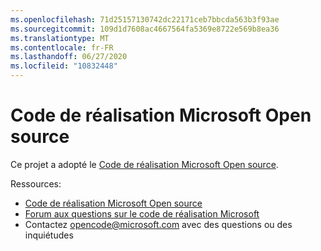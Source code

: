 ```yaml
---
ms.openlocfilehash: 71d25157130742dc22171ceb7bbcda563b3f93ae
ms.sourcegitcommit: 109d1d7608ac4667564fa5369e8722e569b8ea36
ms.translationtype: MT
ms.contentlocale: fr-FR
ms.lasthandoff: 06/27/2020
ms.locfileid: "10832448"
---
```

# Code de réalisation Microsoft Open source

Ce projet a adopté le [Code de réalisation Microsoft Open source](https://opensource.microsoft.com/codeofconduct/).

Ressources:

- [Code de réalisation Microsoft Open source](https://opensource.microsoft.com/codeofconduct/)
- [Forum aux questions sur le code de réalisation Microsoft](https://opensource.microsoft.com/codeofconduct/faq/)
- Contactez [opencode@microsoft.com](mailto:opencode@microsoft.com) avec des questions ou des inquiétudes
